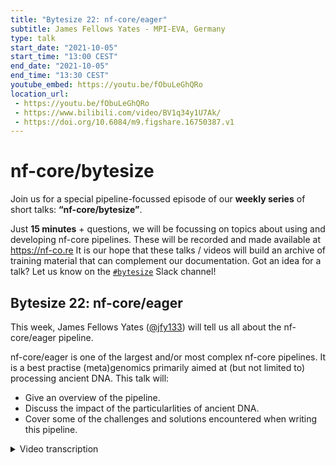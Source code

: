```yaml
---
title: "Bytesize 22: nf-core/eager"
subtitle: James Fellows Yates - MPI-EVA, Germany
type: talk
start_date: "2021-10-05"
start_time: "13:00 CEST"
end_date: "2021-10-05"
end_time: "13:30 CEST"
youtube_embed: https://youtu.be/fObuLeGhQRo
location_url:
 - https://youtu.be/fObuLeGhQRo
 - https://www.bilibili.com/video/BV1q34y1U7Ak/
 - https://doi.org/10.6084/m9.figshare.16750387.v1
---
```


# nf-core/bytesize

Join us for a special pipeline-focussed episode of our **weekly series** of short talks: **“nf-core/bytesize”**.

Just **15 minutes** + questions, we will be focussing on topics about using and developing nf-core pipelines.
These will be recorded and made available at <https://nf-co.re>
It is our hope that these talks / videos will build an archive of training material that can complement our documentation. Got an idea for a talk? Let us know on the [`#bytesize`](https://nfcore.slack.com/channels/bytesize) Slack channel!

## Bytesize 22: nf-core/eager

This week, James Fellows Yates ([@jfy133](https://github.com/jfy133/)) will tell us all about the nf-core/eager pipeline.

nf-core/eager is one of the largest and/or most complex nf-core pipelines. It is a best practise (meta)genomics primarily aimed at (but not limited to) processing ancient DNA. This talk will:
* Give an overview of the pipeline.
* Discuss the impact of the particularlities of ancient DNA.
* Cover some of the challenges and solutions encountered when writing this pipeline.

<details markdown="1"><summary>Video transcription</summary>
**Note: The content has been edited for reader-friendliness**

[0:39](https://youtu.be/fObuLeGhQRo?list=PL3xpfTVZLcNiSvvPWORbO32S1WDJqKp1e&t=39) So I’m going to talk about nf-core/eager, which is a best practice analysis pipeline for NGS sequence-based ancient DNA data analysis. During the talk today, I will briefly introduce what palaeogenomics is and why we need a special pipeline for it. I’ll also give a very brief overview of nf-core/eager and talk a little bit about some of the development challenges we had for this pipeline during DSL1.

[1:22](https://youtu.be/fObuLeGhQRo?list=PL3xpfTVZLcNiSvvPWORbO32S1WDJqKp1e&t=82) So what is palaeogenomics? It is a very diverse field that is focused on ancient DNA but there are many different facets to it. For example, there is a lot of work in human genomics, which is used to study past human history, there’s also animal - particularly megafauna palaeogenomics for studying past ecology and evolution, and then there is microbial genomics - particularly for pathogens, which allows us to study infectious diseases in the past. More recently, researchers including myself have started to study ancient microbiomes, and this also has several facets such as disease, human behaviour, and so on. Finally, there’s also a lot of work now on studying sediment DNA for ecology and evolution studies.

[2:18](https://youtu.be/fObuLeGhQRo?list=PL3xpfTVZLcNiSvvPWORbO32S1WDJqKp1e&t=138) Palaeogenomics is not particularly new and there have been previous pipelines dedicated to it. nf-core/eager is not a new pipeline; it is a new variant or a refactored version of a pipeline developed by [Alex Peltzer](https://github.com/apeltzer) about five years ago. This is the diagram that was in the publication, and as you can see here, there are three main sections: pre-processing, read-mapping, and genotyping and optional consensus calling.

[3:04](https://youtu.be/fObuLeGhQRo?list=PL3xpfTVZLcNiSvvPWORbO32S1WDJqKp1e&t=184) Now, you might be thinking the three stages are pretty standard; nf-core/sarek also does that. This difference here is the ancient DNA is very fragmented, damaged, and likely contaminated with modern DNA, and this complicates things in a variety of ways.

[3:34](https://youtu.be/fObuLeGhQRo?list=PL3xpfTVZLcNiSvvPWORbO32S1WDJqKp1e&t=214) To visualise this a bit, with fragmentation, I meant that over time with no repair mechanisms, DNA will be exposed to various chemical and other processes, which causes it to fragment. This makes them very short and in general down to about 30 bp, which is so short that you have very low specificity. So your reads can map to different regions in the genome or in the case of metagenomics, it can map to several different species. Because of this fragmentation, many can disappear over time. Libraries will have very few ancient DNA fragments resulting in low coverage and not very high confidence in variant calling and so on. On top of that, we have damage. Fragmentation does not always end in clean breaks on both strands, and sometimes this leaves you with this single-strand overhangs which exposes the nucleotides on the strands that still exist to other degradation processes such as deamidation that converts cytosines to uracils. So in addition to low coverage, we also have these substitutions that further complicate variant calling. Then in addition, there’s contamination where DNA in a buried environment comes into contact with other external sources of DNA such as other organisms in the environment, individuals handling the specimens, etc. Trying to distinguish between these, adds another layer of complexity.

[6:14](https://youtu.be/fObuLeGhQRo?list=PL3xpfTVZLcNiSvvPWORbO32S1WDJqKp1e&t=374) While all these things can make working with ancient DNA challenging, there is a range of authentication criteria that help separate true ancient DNA from the organism you want to study vs the rest. This includes things like damage profiles, fragment length distributions, edit distances, and the metagenomic component such as profiles in ancient human faeces etc.

[7:22](https://youtu.be/fObuLeGhQRo?list=PL3xpfTVZLcNiSvvPWORbO32S1WDJqKp1e&t=442) Palaeogenomics has been around since the start of the NGS revolution, so maybe 15-20 years. Since then, there have been a lot of developments in how to extract ancient DNA, so we can get pretty good samples. However, it can sometimes be too good, so particularly in the human genetics field, they are now routinely dealing with datasets of thousands of samples per publication. The issue with previous pipelines like eager was that they were not designed for HPCs, so they were very linear or were only able to work on a single node. On top of this, the field is becoming more and more interdisciplinary so there are a lot more diverse questions that are being asked such as whether ancestral populations died of a disease etc.

[8:43](https://youtu.be/fObuLeGhQRo?list=PL3xpfTVZLcNiSvvPWORbO32S1WDJqKp1e&t=523) The solution we came up with is converting the original eager pipeline and extending it into Nextflow, and we did this within nf-core/eager.

[8:59](https://youtu.be/fObuLeGhQRo?list=PL3xpfTVZLcNiSvvPWORbO32S1WDJqKp1e&t=539) I’m going to briefly go through this. If you have more detailed questions, get in touch with me on Slack. We have the basic genomics pipeline steps, and we’ve extended this with statistical analyses and a metagenomics screen for pathogen detection and authenticating reads.

[10:40](https://youtu.be/fObuLeGhQRo?list=PL3xpfTVZLcNiSvvPWORbO32S1WDJqKp1e&t=640) This is another representation of the graph before showing just how complex the pipeline is. We have three different main routes: eukaryotic nuclear genome, microbial and smaller organellar genomes, and the metagenomic component where we do the taxonomic profile. So it’s a very complex pipeline.

[11:33](https://www.youtube.com/watch?v=fObuLeGhQRo&list=PL3xpfTVZLcNiSvvPWORbO32S1WDJqKp1e&index=23) And this is why I want to talk a little bit about the main development challenges for the DSL1 version. I am hoping that some of these will be alleviated for DSL2, but that remains to be seen.

[11:45](https://youtu.be/fObuLeGhQRo?list=PL3xpfTVZLcNiSvvPWORbO32S1WDJqKp1e&t=705) So the first issue is complex input data; there are many different weird and wonderful ways in which people generate data that would go into the pipeline. So for example, it is possible to overcome sample damage in the lab through using different methods during library preparation. This can vary, and one would require different settings within eager to process that accordingly. Then there are several different sequencing configurations. Finally, there are heterogeneous input files.

[13:06](https://youtu.be/fObuLeGhQRo?list=PL3xpfTVZLcNiSvvPWORbO32S1WDJqKp1e&t=786) Our solution here was adopting the TSV input. We adapted heavily from sarek, but more importantly we made extensive use of something I call rerouting, which is basically using channel branching, filtering within that, and then merging. We had to do this in every single main step of the pipeline because of the variety of ways in which people provide their input into the pipeline. An example of this adaptation can be seen on my screen for poly g trimming, which is an artefact of NovaSeq or Nextseq data but does not apply to HiSeq data. This made the pipeline quite complicated, but was relatively quite efficient once we got the hang of it.

[14:25](https://youtu.be/fObuLeGhQRo?list=PL3xpfTVZLcNiSvvPWORbO32S1WDJqKp1e&t=865) As I said before, palaeogenomics can be a very interdisciplinary field. We can have people with several different specialisations wanting to play with data. Ancient DNA scientists are really good with sharing their raw data, so anyone can try this out. But what that meant is that we had the challenge of trying to communicate how to run the pipeline, train people to run the pipeline. The field of ancient DNA is not large enough to have courses on MOOCs or at universities etc.

[15:16](https://youtu.be/fObuLeGhQRo?list=PL3xpfTVZLcNiSvvPWORbO32S1WDJqKp1e&t=916) So the solution here was documentation! Since there was a lot of it, we thought it could sometimes be a little dry and not too easy to read. So the question was how we could make it more interesting and engaging to read and follow. So I collaborated with [Zandra Fagernäs](https://github.com/ZandraFagernas) ([Bytesize#14](https://nf-co.re/events/2021/bytesize-14-graphic-design]) to draw these schematic images that included notes on how to interpret the outputs, especially since ancient DNA can be different as I mentioned earlier. In addition, we tried to construct it in a way in which it could be reused for training purposes. We hope that by doing this that a lot of students that begin working with ancient DNA and the nf-core/eager pipeline will be educated before they run it.

[17:18](https://youtu.be/fObuLeGhQRo?list=PL3xpfTVZLcNiSvvPWORbO32S1WDJqKp1e&t=1038) The final thing was that there were a lot of opinions but no real standards in the field. Ancient DNA can be very competitive, particularly human population genetics and there are several big labs working in the field. But what this meant is that there were constantly changing standards and settings. This made it difficult for us to know which tools and parameters to use to analyse this kind of data.

[18:12](https://youtu.be/fObuLeGhQRo?list=PL3xpfTVZLcNiSvvPWORbO32S1WDJqKp1e&t=1092) Our solutions to this started quite early on. [Alex Peltzer](https://github.com/apeltzer) added a little tool that helped estimate the optimal mismatch rate for `bwa.align` during seeding. So developing a little tool ecosystem around this that feeds in and out of eager. To cope with the changing standards, I use Twitter, where I hive mind to assess the general consensus that allows us to improve the various features in the pipeline. I’ve also repeatedly introduced it at workshops; this is very important to capture people from different fields in order to get their feedback on the pipeline.

[19:49](https://youtu.be/fObuLeGhQRo?list=PL3xpfTVZLcNiSvvPWORbO32S1WDJqKp1e&t=1189) So to summarise, palaeogenomics is complicated, but it is a fun challenge. Broad documentation helps in interdisciplinary fields. Finally, be active in outreach, not just in support, but to try and sell your pipeline because it keeps your project alive past publication and nf-core/eager will hopefully continue to be used and developed by scientists in the ancient DNA field.

</details>
